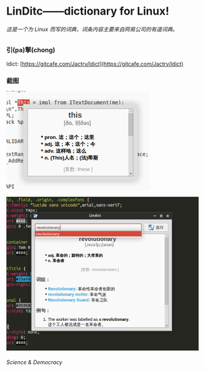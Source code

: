 LinDitc——dictionary for Linux!
===============================

###### 这是一个为 Linux 而写的词典，词条内容主要来自网易公司的有道词典。

### 引(pa)擎(chong)

ldict: [https://gitcafe.com/Jactry/ldict](https://gitcafe.com/Jactry/ldict)

### 截图

![截图0](https://github.com/Jactry/LinDict/raw/master/images/image0.png)

![截图1](http://github.com/Jactry/LinDict/raw/master/images/image1.png)


###### Science & Democracy
